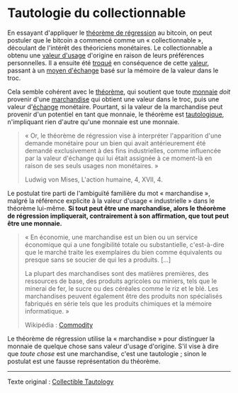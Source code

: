 Tautologie du collectionnable
=============================

En essayant d'appliquer le [théorème de régression](ch074-regression-fallacy.md) au bitcoin, on peut postuler que le bitcoin a commencé comme un « collectionnable », découlant de l'intérêt des théoriciens monétaires. Le collectionnable a obtenu une [valeur d'usage](https://fr.wikipedia.org/wiki/Valeur_d%27usage) d'origine en raison de leurs préférences personnelles. Il a ensuite été [troqué](https://fr.wikipedia.org/wiki/Troc) en conséquence de cette [valeur](ch101-glossary.md#valeur), passant à un [moyen d'échange](https://fr.wikipedia.org/wiki/Moyen_de_paiement) basé sur la mémoire de la valeur dans le troc.

Cela semble cohérent avec le [théorème](https://mises.org/library/human-action-0/html/pp/778), qui soutient que toute [monnaie](ch005-money-taxonomy.md) *doit* provenir d'une [marchandise](https://fr.wikipedia.org/wiki/Marchandise) qui obtient une valeur dans le troc, puis une valeur d'[échange](ch101-glossary.md#échange) monétaire. Pourtant, si la valeur de la marchandise peut provenir d'un potentiel en tant que monnaie, le théorème est [tautologique](https://fr.wikipedia.org/wiki/Tautologie), n'impliquant rien d'autre qu'une monnaie est une monnaie.

> « Or, le théorème de régression vise à interpréter l'apparition d'une demande monétaire pour un bien qui avait antérieurement été demandé exclusivement à des fins industrielles, comme influencée par la valeur d'échange qui lui était assignée à ce moment-là en raison de ses seuls usages non monétaires. »
>
> Ludwig von Mises, L'action humaine, 4, XVII, 4.

Le postulat tire parti de l'ambiguïté familière du mot « marchandise », malgré la référence explicite à la valeur d'usage « industrielle » dans le théorème lui-même. **Si tout peut être une marchandise, alors le théorème de régression impliquerait, contrairement à son affirmation, que tout peut être une monnaie.**

> « En économie, une marchandise est un bien ou un service économique qui a une fongibilité totale ou substantielle, c'est-à-dire que le marché traite les exemplaires du bien comme équivalents ou presque sans se soucier de qui les a produits. [...]
>
> La plupart des marchandises sont des matières premières, des ressources de base, des produits agricoles ou miniers, tels que le minerai de fer, le sucre ou des céréales comme le riz et le blé. Les marchandises peuvent également être des produits non spécialisés fabriqués en série tels que les produits chimiques et la mémoire informatique. »
>
> Wikipédia : [Commodity](https://en.wikipedia.org/wiki/Commodity)

Le théorème de régression utilise la « marchandise » pour distinguer la monnaie de quelque chose sans valeur d'usage d'origine. S'il vise à dire que *toute chose* est une marchandise, c'est une tautologie ; sinon le postulat est une fausse représentation du théorème.

---

Texte original : [Collectible Tautology](https://github.com/libbitcoin/libbitcoin-system/wiki/Collectible-Tautology) 



